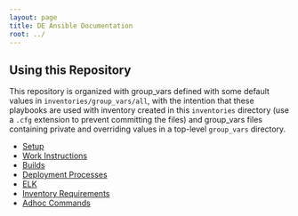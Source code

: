 ```yaml
---
layout: page
title: DE Ansible Documentation
root: ../
---
```


## Using this Repository

This repository is organized with group_vars defined with some default values in
`inventories/group_vars/all`, with the intention that these playbooks are used with inventory 
created in this `inventories` directory (use a `.cfg` extension to prevent committing the files) and
group_vars files containing private and overriding values in a top-level `group_vars` directory.

* [Setup](setup)
* [Work Instructions](work_instructions)
* [Builds](builds)
* [Deployment Processes](deployments)
* [ELK](elk)
* [Inventory Requirements](inventory_requirements.html)
* [Adhoc Commands](adhoc_commands.html)

